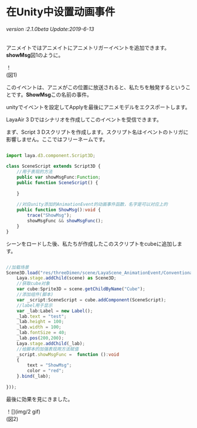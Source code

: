 # 在Unity中设置动画事件

###### *version :2.1.0beta   Update:2019-6-13*

アニメイトではアニメイトにアニメトリガーイベントを追加できます。**showMsg**図1のように。

！[](img/1.png)<br/>(図1)

このイベントは、アニメがこの位置に放送されると、私たちを触発するということです。**ShowMsg**この名前の事件。

unityでイベントを設定してApplyを最後にアニメモデルをエクスポートします。

LayaAir 3 Dではシナリオを作成してこのイベントを受信できます。

まず、Script 3 Dスクリプトを作成します。スクリプト名はイベントのトリガに影響しません。ここではフリーネームです。


```typescript

import laya.d3.component.Script3D;

class SceneScript extends Script3D {
    //用于表现的方法
	public var showMsgFunc:Function;
	public function SceneScript() {
	
	}
	
	//对应unity添加的AnimationEvent的动画事件函数，名字是可以对应上的
	public function ShowMsg():void {
		trace("ShowMsg");
		showMsgFunc && showMsgFunc();
	}
}
```


シーンをロードした後、私たちが作成したこのスクリプトをcubeに追加します。


```typescript

//加载场景
Scene3D.load("res/threeDimen/scene/LayaScene_AnimationEvent/Conventional/layaScene.ls", Handler.create(this, function(scene:Scene3D):void {
    Laya.stage.addChild(scene) as Scene3D;
    //获取cube对象
    var cube:Sprite3D = scene.getChildByName("Cube");
    //添加组件(脚本)
    var _script:SceneScript = cube.addComponent(SceneScript);
    //label用于显示
    var _lab:Label = new Label();
    _lab.text = "test";
    _lab.height = 100;
    _lab.width = 100;
    _lab.fontSize = 40;
    _lab.pos(200,200);
    Laya.stage.addChild(_lab);
	//给脚本的加强表现用方法赋值
    _script.showMsgFunc =  function ():void 
    {
        text = "ShowMsg";
        color = "red";
    }.bind(_lab);
    
}));
```


最後に効果を見にきました。

！[](img/2 gif)<br/>(図2)

